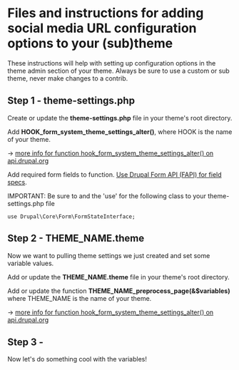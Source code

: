 # Files and instructions for adding social media URL configuration options to your (sub)theme

These instructions will help with setting up configuration options in the theme admin section of your theme. Always be sure to use a custom or sub theme, never make changes to a contrib.

## Step 1 - theme-settings.php

Create or update the <strong>theme-settings.php</strong> file in your theme's root directory.

Add <strong>HOOK_form_system_theme_settings_alter()</strong>, where HOOK is the name of your theme.

&rarr; <a href="https://api.drupal.org/api/drupal/core%21lib%21Drupal%21Core%21Render%21theme.api.php/function/hook_form_system_theme_settings_alter/8.2.x">more info for function hook_form_system_theme_settings_alter() on api.drupal.org</a>

Add required form fields to function. <a href="https://api.drupal.org/api/drupal/developer%21topics%21forms_api_reference.html/7.x">Use Drupal Form API (FAPI) for field specs</a>.

IMPORTANT: Be sure to and the 'use' for the following class to your theme-settings.php file

<code>use Drupal\Core\Form\FormStateInterface;</code>

## Step 2 - THEME_NAME.theme

Now we want to pulling theme settings we just created and set some variable values.

Add or update the <strong>THEME_NAME.theme</strong> file in your theme's root directory.

Add or update the function <strong>THEME_NAME_preprocess_page(&$variables)</strong> where THEME_NAME is the name of your theme.

&rarr; <a href="https://api.drupal.org/api/drupal/core%21includes%21theme.inc/function/template_preprocess_page/8.2.x">more info for function hook_form_system_theme_settings_alter() on api.drupal.org</a>

## Step 3 - 

Now let's do something cool with the variables!



